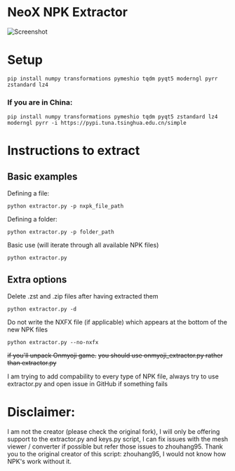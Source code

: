 # NeoX NPK Extractor

![Screenshot](https://github.com/user-attachments/assets/0d742699-4269-497c-95bf-ab2c1c3b1460)

# Setup
```
pip install numpy transformations pymeshio tqdm pyqt5 moderngl pyrr zstandard lz4
```
### If you are in China:
```
pip install numpy transformations pymeshio tqdm pyqt5 zstandard lz4 moderngl pyrr -i https://pypi.tuna.tsinghua.edu.cn/simple
```

# Instructions to extract
## Basic examples
Defining a file:
```
python extractor.py -p nxpk_file_path
```
Defining a folder:
```
python extractor.py -p folder_path
```
Basic use (will iterate through all available NPK files)
```
python extractor.py
```

## Extra options
Delete .zst and .zip files after having extracted them
```
python extractor.py -d
```
Do not write the NXFX file (if applicable) which appears at the bottom of the new NPK files
```
python extractor.py --no-nxfx
```

~~if you'll unpack Onmyoji game.~~
~~you should use onmyoji_extractor.py rather than extractor.py~~

I am trying to add compability to every type of NPK file, always try to use extractor.py and open issue in GitHub if something fails


# Disclaimer:
I am not the creator (please check the original fork), I will only be offering support to the extractor.py and keys.py script, I can fix issues with the mesh viewer / converter if possible but refer those issues to zhouhang95.
Thank you to the original creator of this script: zhouhang95, I would not know how NPK's work without it.
